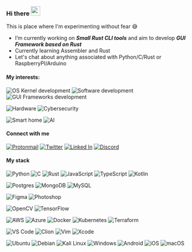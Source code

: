 ### **Hi there** <img src="https://media.giphy.com/media/hvRJCLFzcasrR4ia7z/giphy.gif" width="25px" height="25px">

This is place where I'm experimenting without fear 😅


- I’m currently working on ***Small Rust CLI tools*** and aim to develop ***GUI Framework based on Rust***
- Currently learning Assembler and Rust
- Let's chat about anything associated with Python/C/Rust or RaspberryPI/Arduino

#### My interests:

![OS Kernel development](https://img.shields.io/badge/OS%20Kernel%20development-032C3D?style=for-the-badge)
![Software development](https://img.shields.io/badge/Software%20development-29529B?style=for-the-badge)
![GUI Frameworks development](https://img.shields.io/badge/GUI%20Frameworks%20development-E18E04?style=for-the-badge)

![Hardware](https://img.shields.io/badge/Hardware-95B913?style=for-the-badge)
![Cybersecurity](https://img.shields.io/badge/Cybersecurity-1EC3B4?style=for-the-badge)

![Smart home](https://img.shields.io/badge/Smart%20home-2D2F92?style=for-the-badge)
![AI](https://img.shields.io/badge/AI-A196FC?style=for-the-badge)


#### Connect with me

[![Protonmail](https://img.shields.io/badge/ProtonMail-8B89CC?style=for-the-badge&logo=protonmail&logoColor=white)](mailto:dmytro.zhaivoronok@proton.me)
[![Twitter](https://img.shields.io/badge/Twitter-white?style=for-the-badge&logo=twitter&logoColor=1CA7D8)](https://twitter.com/d_zhaivoronok)
[![Linked In](https://img.shields.io/badge/LinkedIn-1681B9?style=for-the-badge&logo=linkedin&logoColor=white)](https://linkedin.com/in/dmytrozhaivoronok)
[![Discord](https://img.shields.io/badge/Discord-5865F1?style=for-the-badge&logo=discord&logoColor=white)](https://discordapp.com/users/Bird#6266)


#### My stack

![Python](https://img.shields.io/badge/python-306998?style=for-the-badge&logo=python&logoColor=ffd43b)
![C](https://img.shields.io/badge/C_-03599C?style=for-the-badge&logo=c&logoColor=white)
![Rust](https://img.shields.io/badge/Rust-000?style=for-the-badge&logo=rust&logoColor=white)
![JavaScript](https://img.shields.io/badge/javascript-323330?style=for-the-badge&logo=javascript&logoColor=f0db4f)
![TypeScript](https://img.shields.io/badge/typescript-067bed?style=for-the-badge&logo=typescript&logoColor=white)
![Kotlin](https://img.shields.io/badge/Kotlin-A470A5?style=for-the-badge&logo=kotlin&logoColor=white)

![Postgres](https://img.shields.io/badge/postgres-316192?style=for-the-badge&logo=postgresql&logoColor=white)
![MongoDB](https://img.shields.io/badge/MongoDB-4EA94B?style=for-the-badge&logo=mongodb&logoColor=white)
![MySQL](https://img.shields.io/badge/mysql-00688A?style=for-the-badge&logo=mysql&logoColor=white)

![Figma](https://img.shields.io/badge/Figma-A057FD?style=for-the-badge&logo=figma&logoColor=white)
![Photoshop](https://img.shields.io/badge/Photoshop-001D35?style=for-the-badge&logo=adobe-photoshop&logoColor=white)

![OpenCV](https://img.shields.io/badge/OpenCV-8DC001?style=for-the-badge&logo=opencv&logoColor=white)
![TensorFlow](https://img.shields.io/badge/TensorFlow-ED6329?style=for-the-badge&logo=TensorFlow&logoColor=white)

![AWS](https://img.shields.io/badge/AWS-FF9406?style=for-the-badge&logo=amazon-aws&logoColor=white)
![Azure](https://img.shields.io/badge/Azure-0075D3?style=for-the-badge&logo=microsoft-azure&logoColor=white)
![Docker](https://img.shields.io/badge/docker-099BEA?style=for-the-badge&logo=docker&logoColor=white)
![Kubernetes](https://img.shields.io/badge/kubernetes-3269E6?style=for-the-badge&logo=kubernetes&logoColor=white)
![Terraform](https://img.shields.io/badge/Terraform-8431F8?style=for-the-badge&logo=terraform&logoColor=white)

![VS Code](https://img.shields.io/badge/VS%20code-0071B8?style=for-the-badge&logo=visual-studio-code&logoColor=white)
![Clion](https://img.shields.io/badge/Clion-black?style=for-the-badge&logo=clion&logoColor=1AD388)
![Vim](https://img.shields.io/badge/VIM-11AB00?style=for-the-badge&logo=vim&logoColor=white)
![Xcode](https://img.shields.io/badge/Xcode-0071B8?style=for-the-badge&logo=Xcode&logoColor=white)

![Ubuntu](https://img.shields.io/badge/Ubuntu-DB460E?style=for-the-badge&logo=ubuntu&logoColor=white)
![Debian](https://img.shields.io/badge/Debian-CB084E?style=for-the-badge&logo=debian&logoColor=white)
![Kali Linux](https://img.shields.io/badge/Kali%20Linux-09598B?style=for-the-badge&logo=kali-linux&logoColor=white)
![Windows](https://img.shields.io/badge/Windows-0555D9?style=for-the-badge&logo=windows&logoColor=white)
![Android](https://img.shields.io/badge/Android-277c4e?style=for-the-badge&logo=android&logoColor=white)
![iOS](https://img.shields.io/badge/iOS-black?style=for-the-badge&logo=ios&logoColor=white)
![macOS](https://img.shields.io/badge/macOS-black?style=for-the-badge&logo=macos&logoColor=white)

